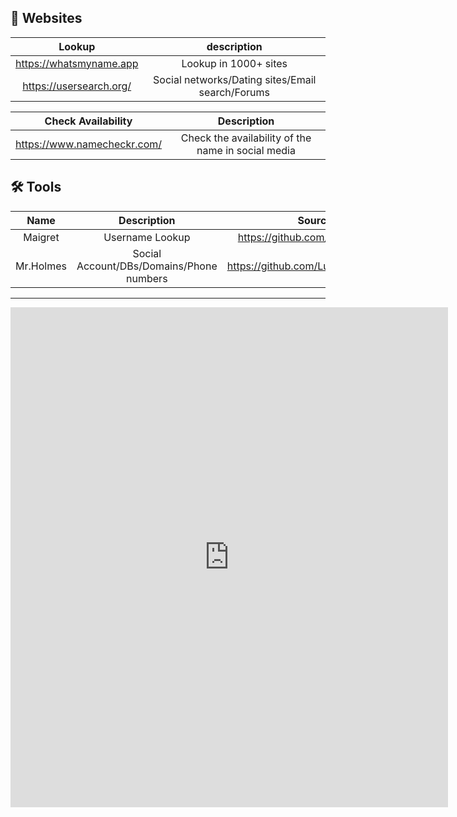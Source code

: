 
## 🍳 Websites

|         Lookup          |                   description                    |
|:-----------------------:|:------------------------------------------------:|
| https://whatsmyname.app |              Lookup in 1000+ sites               |
| https://usersearch.org/ | Social networks/Dating sites/Email search/Forums |

|     Check Availability      |                    Description                     |
|:---------------------------:|:--------------------------------------------------:|
| https://www.namecheckr.com/ | Check the availability of the name in social media |


## :hammer_and_wrench: Tools

|   Name    |               Description                |               Source                |
|:---------:|:----------------------------------------:|:-----------------------------------:|
|  Maigret  |             Username Lookup              |  https://github.com/soxoj/maigret   |
| Mr.Holmes | Social Account/DBs/Domains/Phone numbers | https://github.com/Lucksi/Mr.Holmes |



----


<iframe
  border="0"
  frameborder="0"
  height="800"
  width="700"
  src="https://osintframework.com/"
>
</iframe>
